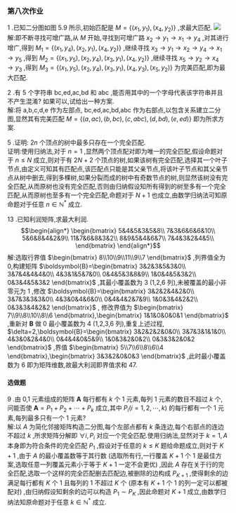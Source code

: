 ### 第八次作业

1 .已知二分图如图 5.9 所示,初始匹配是 $M=\{(x_{1},y_{1}),(x_{4},y_{2})\}$ ,求最大匹配.
![](5.9.png)
    \
    解:即不断寻找可增广路,从 $M$ 开始,寻找到可增广路 $x_{2}\rightarrow y_{1}\rightarrow x_{1}\rightarrow y_{4}$ ,对其进行增广,得到 $M_{1}=\{(x_{1},y_{4}),(x_{2},y_{1}),(x_{4},y_{2})\}$ ,继续寻找 $x_{3}\rightarrow y_{1}\rightarrow x_{2}\rightarrow y_{4}\rightarrow x_{1}\rightarrow y_{5}$ ,得到 $M_{2}=\{(x_{1},y_{5}),(x_{2},y_{4}),(x_{3},y_{1}),(x_{4},y_{2})\}$ ,继续寻找 $x_{5}\rightarrow y_{2}\rightarrow x_{4} \rightarrow y_{3}$ ,得到 $M_{3}=\{(x_{1},y_{5}),(x_{2},y_{4}),(x_{3},y_{1}),(x_{4},y_{3}),(x_{5},y_{2})\}$ 为完美匹配,即为最大匹配.
<br>

2 .有 5 个字符串 bc,ed,ac,bd 和 abc ,能否用其中的一个字母代表该字符串并且不产生混淆? 如果可以,试给出一种方案.
    \
    解:将 a,b,c,d,e 作为左部点, bc,ed,ac,bd,abc 作为右部点,以包含关系建立二分图,显然其有完美匹配 $M=\{(a,ac),(b,bc),(c,abc),(d,bd),(e,ed)\}$ 即为所求方案.
<br>

5 .证明: $2n$ 个顶点的树中最多只存在一个完全匹配.
    \
    证明:使用归纳法,对于 $n=1$ ,显然两个顶点配对即为唯一的完全匹配,假设命题对于 $n\le N$ 成立,则对于有 $2N+2$ 个顶点的树,如果该树有完全匹配,选择其一个叶子节点,由定义可知其有匹配点,该匹配点只能是其父亲节点,将该叶子节点和其父亲节点从树中删去,得到多棵树,如果分裂而成的树中有奇数节点的树,则显然该树没有完全匹配,从而原树也没有完全匹配,否则由归纳假设知所有得到的树至多有一个完全匹配,从而原树也至多有一个完全匹配,命题对于 $N+1$ 也成立,由数学归纳法可知原命题对于任意 $n\in \mathbb{N}^{*}$ 成立.
<br>

13 .已知利润矩阵,求最大利润.$$\begin{align*}
\begin{bmatrix}
    5&4&5&3&5&8\\
    7&3&6&6&6&10\\
    5&6&8&4&2&9\\
    11&7&6&8&3&2\\
    8&9&5&4&6&7\\
    7&4&3&2&4&5\\
\end{bmatrix}
\end{align*}$$解:选取行界值 $\begin{bmatrix}
    8\\10\\9\\11\\9\\7
\end{bmatrix}$ ,列界值全为 0,构建矩阵 $\boldsymbol{B}=\begin{bmatrix}
    3&2&3&5&3&0\\
    3&7&4&4&4&0\\
    4&3&1&5&7&0\\
    0&4&5&3&8&9\\
    1&0&4&5&3&2\\
    0&3&4&5&3&2
\end{bmatrix}$ ,其最小覆盖数为 3 (1,2,6 列),未被覆盖的最小非零元为 1 ,修改 $\boldsymbol{B}=\begin{bmatrix}
    3&2&2&4&2&0\\
    3&7&3&3&3&0\\
    4&3&0&4&6&0\\
    0&4&4&2&7&9\\
    1&0&3&4&2&2\\
    0&3&3&4&2&2
\end{bmatrix}$ , 修改界值为 $\begin{bmatrix}
    7\\9\\8\\10\\8\\6
\end{bmatrix},\begin{bmatrix}
    1&1&0&0&0&1
\end{bmatrix}$ ,重新对 $\boldsymbol{B}$ 做 0 最小覆盖数为 4 (1,2,3,6 列),重复上述过程, $\delta=2,\boldsymbol{B}=\begin{bmatrix}
    3&2&2&2&0&0\\
    3&7&3&1&1&0\\
    4&3&0&2&4&0\\
    0&4&4&0&5&9\\
    1&0&3&2&0&2\\
    0&3&3&2&0&2
\end{bmatrix}$ ,界值 $\begin{bmatrix}
    5\\7\\6\\8\\6\\4
\end{bmatrix},\begin{bmatrix}
    3&3&2&0&0&3
\end{bmatrix}$ ,此时最小覆盖数为 6 即为矩阵维数,故最大利润即界值求和 47.
<br>

#### 选做题

9 .由 0,1 元素组成的矩阵 $\boldsymbol{A}$ 每行都有 $k$ 个 1 元素,每列 1 元素的数目不超过 $k$ 个,问能否使 $\boldsymbol{A}=P_{1}+P_{2}+\cdots+P_{k}$ 成立,其中 $P_{i}(i=1,2,\cdots,k)$ 的每行都有一个 1 元素,每列最多只有一个 1 元素?
    \
    解:以 $A$ 为简化邻接矩阵构造二分图,每个左部点都有 $k$ 条连边,每个右部点的连边不超过 $k$ ,所求矩阵分解即 $\forall i,P_{i}$ 对应一个完全匹配.使用归纳法,显然对于 $k=1,A$ 本身即为符合条件的完全匹配 $P_{1}$ ,假设对于任意的 $k\le K$ 题给命题成立,则对于 $K+1$ ,由于 $A$ 的最小覆盖数等于其行数 (选取所有行,一行覆盖 $K+1$ 个 1 是最佳方案,选取任意一列覆盖元素小于等于 $K+1$ 一定不会更优) ,因此 $A$ 存在关于行的完全匹配,选取一个这样的完全匹配删去匹配边,被删除的边构成 $P_{K+1}$ ,使得剩余的边满足每行都有 $K$ 个 1 且每列的 1 不超过 $K$ 个 (原本有 $K+1$ 个 1 的列一定可以都被配对) ,由归纳假设知剩余的边可以构造 $P_{1}\sim P_{K}$ ,因此命题对 $K+1$ 成立,由数学归纳法知原命题对于任意 $k\in \mathbb{N}^{*}$ 成立.